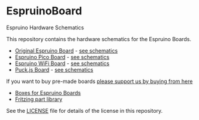 EspruinoBoard
============

Espruino Hardware Schematics

This repository contains the hardware schematics for the Espruino Boards.

* [Original Espruino Board](http://www.espruino.com/EspruinoBoard) - [see schematics](Original)
* [Espruino Pico Board](http://www.espruino.com/Pico) - [see schematics](Pico)
* [Espruino WiFi Board](http://www.espruino.com/WiFi) - [see schematics](WiFi)
* [Puck.js Board](http://www.espruino.com/Puck.js) - [see schematics](Puck.js)

If you want to buy pre-made boards [please support us by buying from here](http://www.espruino.com/Order)

* [Boxes for Espruino Boards](boxes)
* [Fritzing part library](frizting)

See the [LICENSE](LICENSE) file for details of the license in this repository.

